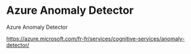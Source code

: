 # Azure Anomaly Detector
Azure Anomaly Detector


https://azure.microsoft.com/fr-fr/services/cognitive-services/anomaly-detector/

